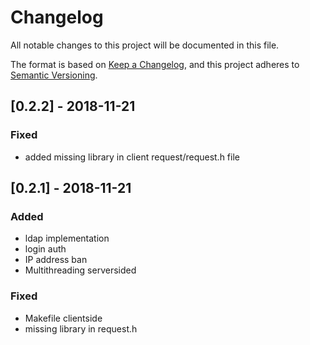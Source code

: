 # Changelog
All notable changes to this project will be documented in this file.

The format is based on [Keep a Changelog](https://keepachangelog.com/en/1.0.0/),
and this project adheres to [Semantic Versioning](https://semver.org/spec/v2.0.0.html).

## [0.2.2] - 2018-11-21
### Fixed
- added missing library in client request/request.h file

## [0.2.1] - 2018-11-21
### Added
- ldap implementation
- login auth
- IP address ban
- Multithreading serversided

### Fixed
- Makefile clientside
- missing library in request.h
